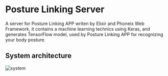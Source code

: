 # Posture Linking Server

A server for Posture Linking APP writen by Elixir and Phoneix Web Framework, it contains a machine learning technics using Keras, and generates TensorFlow model, used by Posture Linking APP for recognizing your body posture.

## System architecture

![system](https://i.imgur.com/JnIX9Np.jpg)
